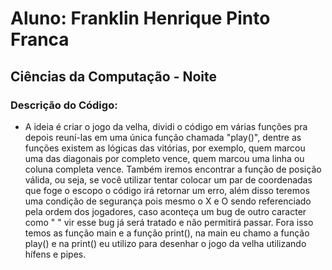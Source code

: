 # Aluno: Franklin Henrique Pinto Franca
## Ciências da Computação - Noite

### Descrição do Código:
- A ideia é criar o jogo da velha, dividi o código em várias funções pra depois reuní-las em uma única função chamada "play()", dentre as funções existem as lógicas das vitórias, por exemplo, quem marcou uma das diagonais por completo vence, quem marcou uma linha ou coluna completa vence. Também iremos encontrar a função de posição válida, ou seja, se você utilizar tentar colocar um par de coordenadas que foge o escopo o código irá retornar um erro, além disso teremos uma condição de segurança pois mesmo o X e O sendo referenciado pela ordem dos jogadores, caso aconteça um bug de outro caracter como " " vir esse bug já será tratado e não permitirá passar. Fora isso temos as função main e a função print(), na main eu chamo a função play() e na print() eu utilizo para desenhar o jogo da velha utilizando hífens e pipes.
